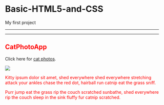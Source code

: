 # Basic-HTML5-and-CSS
My first project
**************************
**************************
<link href='http://fonts.googleapis.com/css?family=Lobster' rel='stylesheet' type='text/css'>
<style>
  .red-text {
    color: red;
  }

  h2 {
    font-family: Lobster, Monospace;
  }

  p {
    font-size: 16px;
    font-family: Monospace;
  }

  .thick-green-border {
    border-color: green;
    border-width: 10px;
    border-style: solid;
    border-radius: 50%;
  }

  .smaller-image {
    width: 100px;
  }
</style>

<h2 class='red-text'>CatPhotoApp</h2>

<p>Click here for <a href='#'>cat photos</a>.</p>

<img class='smaller-image thick-green-border' src='https://bit.ly/fcc-kittens'/>

<p class='red-text'>Kitty ipsum dolor sit amet, shed everywhere shed everywhere stretching attack your ankles chase the red dot, hairball run catnip eat the grass sniff.</p>
<p class='red-text'>Purr jump eat the grass rip the couch scratched sunbathe, shed everywhere rip the couch sleep in the sink fluffy fur catnip scratched.</p>
